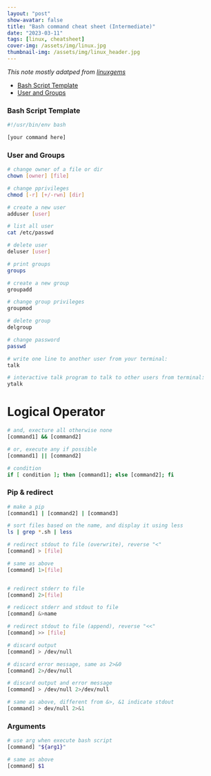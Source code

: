 ```yaml
---
layout: "post"
show-avatar: false
title: "Bash command cheat sheet (Intermediate)"
date: "2023-03-11"
tags: [linux, cheatsheet]
cover-img: /assets/img/linux.jpg
thumbnail-img: /assets/img/linux_header.jpg
---
```



*This note mostly adatped from [linuxgems](https://github.com/kevinthew/linuxgems)*


- [Bash Script Template](#bash-script-template)
- [User and Groups](#user-and-groups)




### Bash Script Template
```bash
#!/usr/bin/env bash

[your command here]
```

### User and Groups
```bash
# change owner of a file or dir
chown [owner] [file]

# change pprivileges
chmod [-r] [+/-rwn] [dir]

# create a new user
adduser [user]

# list all user
cat /etc/passwd

# delete user
deluser [user]

# print groups
groups

# create a new group
groupadd

# change group privileges
groupmod

# delete group
delgroup

# change password
passwd

# write one line to another user from your terminal:
talk

# interactive talk program to talk to other users from terminal:
ytalk
```

# Logical Operator
```bash
# and, execture all otherwise none
[command1] && [command2]

# or, execute any if possible
[command1] || [command2]

# condition
if [ condition ]; then [command1]; else [command2]; fi
```

### Pip & redirect

```bash
# make a pip 
[command1] | [command2] | [command3]

# sort files based on the name, and display it using less
ls | grep *.sh | less

# redirect stdout to file (overwrite), reverse "<"
[command] > [file]

# same as above
[command] 1>[file]


# redirect stderr to file
[command] 2>[file]

# redicect stderr and stdout to file
[command] &>name

# redirect stdout to file (append), reverse "<<"
[command] >> [file]

# discard output
[command] > /dev/null

# discard error message, same as 2>&0
[command] 2>/dev/null

# discard output and error message
[command] > /dev/null 2>/dev/null

# same as above, different from &>, &1 indicate stdout
[command] > dev/null 2>&1
```

### Arguments

```bash
# use arg when execute bash script
[command] "${arg1}"

# same as above
[command] $1
```